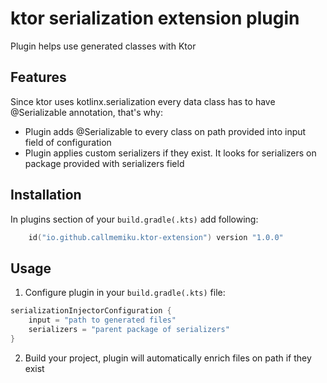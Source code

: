 # ktor serialization extension plugin
Plugin helps use generated classes with Ktor

## Features
Since ktor uses kotlinx.serialization every data class has to have @Serializable annotation, that's why:
- Plugin adds @Serializable to every class on path provided into input field of configuration
- Plugin applies custom serializers if they exist. It looks for serializers on package provided with serializers field

## Installation
In plugins section of your `build.gradle(.kts)` add following:
```kotlin
    id("io.github.callmemiku.ktor-extension") version "1.0.0"
```

## Usage
1. Configure plugin in your `build.gradle(.kts)` file:

```kotlin
serializationInjectorConfiguration {
    input = "path to generated files"
    serializers = "parent package of serializers"
}
```

2. Build your project, plugin will automatically enrich files on path if they exist

